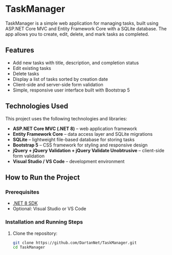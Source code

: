 # TaskManager

TaskManager is a simple web application for managing tasks, built using ASP.NET Core MVC and Entity Framework Core with a SQLite database. The app allows you to create, edit, delete, and mark tasks as completed.

## Features

- Add new tasks with title, description, and completion status
- Edit existing tasks
- Delete tasks
- Display a list of tasks sorted by creation date
- Client-side and server-side form validation
- Simple, responsive user interface built with Bootstrap 5

## Technologies Used

This project uses the following technologies and libraries:

- **ASP.NET Core MVC (.NET 8)** – web application framework
- **Entity Framework Core** – data access layer and SQLite migrations
- **SQLite** – lightweight file-based database for storing tasks
- **Bootstrap 5** – CSS framework for styling and responsive design
- **jQuery + jQuery Validation + jQuery Validate Unobtrusive** – client-side form validation
- **Visual Studio / VS Code** – development environment

## How to Run the Project

### Prerequisites

- [.NET 8 SDK](https://dotnet.microsoft.com/en-us/download/dotnet/8.0)
- Optional: Visual Studio or VS Code

### Installation and Running Steps

1. Clone the repository:

   ```bash
   git clone https://github.com/DartanNet/TaskManager.git
   cd TaskManager
